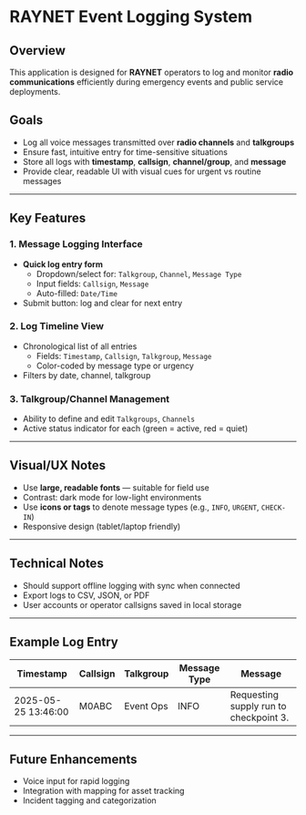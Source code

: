 # RAYNET Event Logging System

## Overview

This application is designed for **RAYNET** operators to log and monitor **radio communications** efficiently during emergency events and public service deployments.

## Goals

- Log all voice messages transmitted over **radio channels** and **talkgroups**
- Ensure fast, intuitive entry for time-sensitive situations
- Store all logs with **timestamp**, **callsign**, **channel/group**, and **message**
- Provide clear, readable UI with visual cues for urgent vs routine messages

---

## Key Features

### 1. Message Logging Interface

- **Quick log entry form**
  - Dropdown/select for: `Talkgroup`, `Channel`, `Message Type`
  - Input fields: `Callsign`, `Message`
  - Auto-filled: `Date/Time`
- Submit button: log and clear for next entry

### 2. Log Timeline View

- Chronological list of all entries
  - Fields: `Timestamp`, `Callsign`, `Talkgroup`, `Message`
  - Color-coded by message type or urgency
- Filters by date, channel, talkgroup

### 3. Talkgroup/Channel Management

- Ability to define and edit `Talkgroups`, `Channels`
- Active status indicator for each (green = active, red = quiet)

---

## Visual/UX Notes

- Use **large, readable fonts** — suitable for field use
- Contrast: dark mode for low-light environments
- Use **icons or tags** to denote message types (e.g., `INFO`, `URGENT`, `CHECK-IN`)
- Responsive design (tablet/laptop friendly)

---

## Technical Notes

- Should support offline logging with sync when connected
- Export logs to CSV, JSON, or PDF
- User accounts or operator callsigns saved in local storage

---

## Example Log Entry

| Timestamp           | Callsign | Talkgroup | Message Type | Message                               |
|---------------------|----------|-----------|--------------|----------------------------------------|
| 2025-05-25 13:46:00 | M0ABC    | Event Ops | INFO         | Requesting supply run to checkpoint 3. |

---

## Future Enhancements

- Voice input for rapid logging
- Integration with mapping for asset tracking
- Incident tagging and categorization